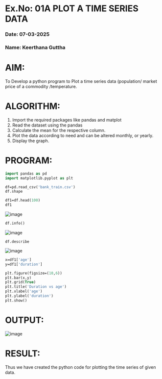 # Ex.No: 01A PLOT A TIME SERIES DATA
###  Date: 07-03-2025
### Name: Keerthana Guttha

# AIM:
To Develop a python program to Plot a time series data (population/ market price of a commodity
/temperature.
# ALGORITHM:
1. Import the required packages like pandas and matplot
2. Read the dataset using the pandas
3. Calculate the mean for the respective column.
4. Plot the data according to need and can be altered monthly, or yearly.
5. Display the graph.
# PROGRAM:
```p
import pandas as pd
import matplotlib.pyplot as plt

df=pd.read_csv('bank_train.csv')
df.shape

df1=df.head(100)
df1
```
![image](https://github.com/user-attachments/assets/582c0b95-a143-413a-8087-f10dbe939e8d)
```p
df.info()
```
![image](https://github.com/user-attachments/assets/6285697c-2091-4fe2-ab1a-fff5464c84b7)
```
df.describe
```
![image](https://github.com/user-attachments/assets/8166701d-289c-42a8-9702-5c4a199d653c)

```p
x=df1['age']
y=df1['duration']

plt.figure(figsize=(10,6))
plt.bar(x,y)
plt.grid(True)
plt.title('Duration vs age')
plt.xlabel('age')
plt.ylabel('duration')
plt.show()
```

# OUTPUT:
![image](https://github.com/user-attachments/assets/b5848d73-0a6f-41d1-bbb6-a6ee2c417916)



# RESULT:
Thus we have created the python code for plotting the time series of given data.
